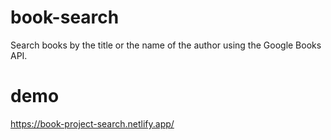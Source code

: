 # book-search

Search books by the title or the name of the author using the Google Books API.

# demo
https://book-project-search.netlify.app/

